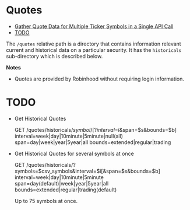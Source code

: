 # Quotes

- [Gather Quote Data for Multiple Ticker Symbols in a Single API Call](#gather-quote-data-for-multiple-ticker-symbols-in-a-single-api-call)
- [TODO](#)

The `/quotes` relative path is a directory that contains information relevant current and historical data on a particular security. It has the `historicals` sub-directory which is described below.

**Notes**

* Quotes are provided by Robinhood without requiring login information.
 

# TODO

- Get Historical Quotes

    GET /quotes/historicals/$symbol/[?interval=$i&span=$s&bounds=$b]
        interval=week|day|10minute|5minute|null(all)
        span=day|week|year|5year|all
        bounds=extended|regular|trading
        
- Get Historical Quotes for several symbols at once

    GET /quotes/historicals/?symbols=$csv_symbols&interval=$i[&span=$s&bounds=$b]
        interval=week|day|10minute|5minute
        span=day(default)|week|year|5year|all
        bounds=extended|regular|trading(default)

    Up to 75 symbols at once.
 